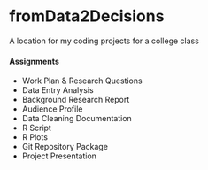 # fromData2Decisions
A location for my coding projects for a college class

#### Assignments
* Work Plan & Research Questions
* Data Entry Analysis
* Background Research Report
* Audience Profile
* Data Cleaning Documentation
* R Script
* R Plots
* Git Repository Package
* Project Presentation

